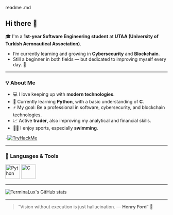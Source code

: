 readme .md

## Hi there 👋 
🎓 I'm a **1st-year Software Engineering student** at **UTAA (University of Turkish Aeronautical Association)**.  
- I’m currently learning and growing in **Cybersecurity** and **Blockchain**.  
- Still a beginner in both fields — but dedicated to improving myself every day. 🚀  

---

### 💡 About Me
- 💻 I love keeping up with **modern technologies**.  
- 🐍 Currently learning **Python**, with a basic understanding of **C**.  
- ⚡ My goal: Be a professional in software, cybersecurity, and blockchain technologies.  
- 📈 Active **trader**, also improving my analytical and financial skills.  
- 🏊‍♂️ I enjoy sports, especially **swimming**.  

-[![TryHackMe](https://img.shields.io/badge/TryHackMe-Profile-red?style=flat-square&logo=tryhackme)](https://tryhackme.com/p/superterminalux)

---

### 🧰 Languages & Tools
<p align="left">
  <img src="https://cdn.jsdelivr.net/gh/devicons/devicon/icons/python/python-original.svg" width="45" height="45" alt="Python" />
  <img src="https://cdn.jsdelivr.net/gh/devicons/devicon/icons/c/c-original.svg" width="45" height="45" alt="C" />
</p>

---

![TerminaLux's GitHub stats](https://github-readme-stats.vercel.app/api?username=superterminalux&show_icons=true&theme=radical)

---

> “Vision without execution is just hallucination.
― **Henry Ford**” 🌱

<!--
**aertugrulisbilir/aertugrulisbilir** is a ✨ _special_ ✨ repository because its `README.md` (this file) appears on your GitHub profile.

Here are some ideas to get you started:

- 🔭 I’m currently working on ...
- 🌱 I’m currently learning ...
- 👯 I’m looking to collaborate on ...
- 🤔 I’m looking for help with ...
- 💬 Ask me about ...
- 📫 How to reach me: ...
- 😄 Pronouns: ...
- ⚡ Fun fact: ...
-->

<!--
**superterminalux/superterminalux** is a ✨ _special_ ✨ repository because its `README.md` (this file) appears on your GitHub profile.

Here are some ideas to get you started:

- 🔭 I’m currently working on ...
- 🌱 I’m currently learning ...
- 👯 I’m looking to collaborate on ...
- 🤔 I’m looking for help with ...
- 💬 Ask me about ...
- 📫 How to reach me: ...
- 😄 Pronouns: ...
- ⚡ Fun fact: ...
-->
